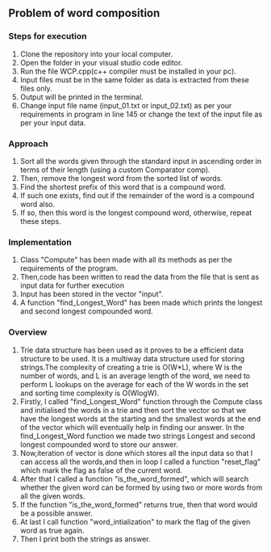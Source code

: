 ## Problem of word composition

### Steps for execution
1) Clone the repository into your local computer.
2) Open the folder in your visual studio code editor.
3) Run the file WCP.cpp(c++ compiler must be installed in your pc).
4) Input files must be in the same folder as data is extracted from these files only.
5) Output will be printed in the terminal.
6) Change input file name (input_01.txt or input_02.txt) as per your requirements in program in line 145 or change the text of the input file as per your input data.

### Approach
1) Sort all the words given through the standard input in ascending order in terms of their length (using a custom Comparator comp). 
2) Then, remove the longest word from the sorted list of words. 
3) Find the shortest prefix of this word that is a compound word.
4) If such one exists, find out if the remainder of the word is a compound word also. 
5) If so, then this word is the longest compound word, otherwise, repeat these steps.

### Implementation
1) Class "Compute" has been made with all its methods as per the requirements of the program.
2) Then,code has been written to read the data from the file that is sent as input data for further execution
3) Input has been stored in the vector "input".
4) A function "find_Longest_Word" has been made which prints the longest and  second longest compounded word.

### Overview 
1) Trie data structure has been used as it proves to be a efficient data structure to be used. It is a multiway data structure used for storing strings.The complexity of creating a trie is O(W*L), where W is the number of words, and L is an average length of the word, we need to perform L lookups on the average for each of the W words in the set and sorting time complexity is O(WlogW).
2) Firstly, I called "find_Longest_Word" function through the Compute class and initialised the words in a trie and then sort the vector so that we have the longest words at the starting and the smallest words at the end of the vector which will eventually help in finding our answer. In the find_Longest_Word function we made two strings Longest and second longest compounded word to store our answer.
3) Now,iteration of vector is done which stores all the input data so that I can access all the words,and then in loop I called a function "reset_flag" which mark the flag as false of the current word.
4) After that I called a function "is_the_word_formed", which will search whether the given word can be formed by using two or more words from all the given words.
5) If the function "is_the_word_formed" returns true, then that word would be a possible answer.
6) At last I call function "word_intialization" to mark the flag of the given word as true again.
7) Then I print both the strings as answer.








